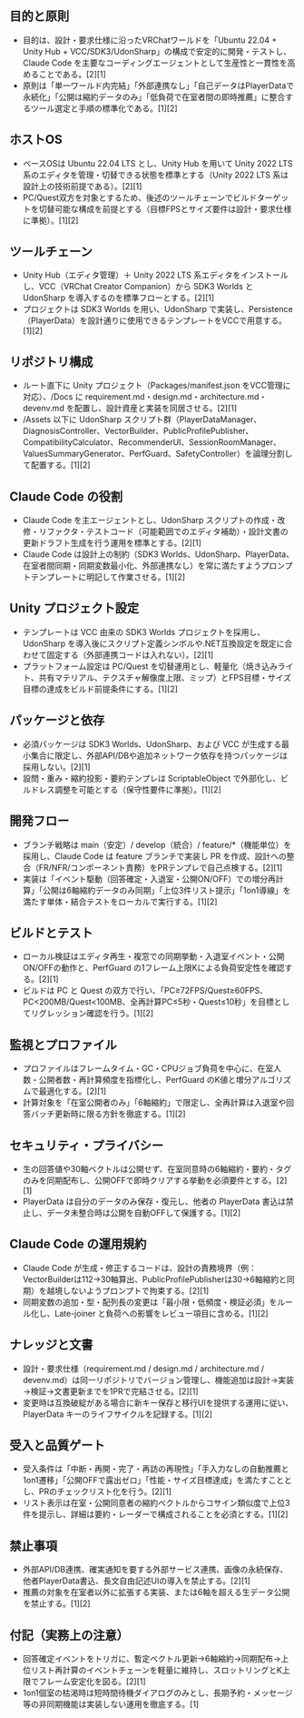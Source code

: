 ## 目的と原則
- 目的は、設計・要求仕様に沿ったVRChatワールドを「Ubuntu 22.04 + Unity Hub + VCC/SDK3/UdonSharp」の構成で安定的に開発・テストし、Claude Code を主要なコーディングエージェントとして生産性と一貫性を高めることである。[2][1]
- 原則は「単一ワールド内完結」「外部連携なし」「自己データはPlayerDataで永続化」「公開は縮約データのみ」「低負荷で在室者間の即時推薦」に整合するツール選定と手順の標準化である。[1][2]

## ホストOS
- ベースOSは Ubuntu 22.04 LTS とし、Unity Hub を用いて Unity 2022 LTS 系のエディタを管理・切替できる状態を標準とする（Unity 2022 LTS 系は設計上の技術前提である）。[2][1]
- PC/Quest双方を対象とするため、後述のツールチェーンでビルドターゲットを切替可能な構成を前提とする（目標FPSとサイズ要件は設計・要求仕様に準拠）。[1][2]

## ツールチェーン
- Unity Hub（エディタ管理）＋ Unity 2022 LTS 系エディタをインストールし、VCC（VRChat Creator Companion）から SDK3 Worlds と UdonSharp を導入するのを標準フローとする。[2][1]
- プロジェクトは SDK3 Worlds を用い、UdonSharp で実装し、Persistence（PlayerData）を設計通りに使用できるテンプレートをVCCで用意する。[1][2]

## リポジトリ構成
- ルート直下に Unity プロジェクト（Packages/manifest.json をVCC管理に対応）、/Docs に requirement.md・design.md・architecture.md・devenv.md を配置し、設計資産と実装を同居させる。[2][1]
- /Assets 以下に UdonSharp スクリプト群（PlayerDataManager、DiagnosisController、VectorBuilder、PublicProfilePublisher、CompatibilityCalculator、RecommenderUI、SessionRoomManager、ValuesSummaryGenerator、PerfGuard、SafetyController）を論理分割して配置する。[1][2]

## Claude Code の役割
- Claude Code を主エージェントとし、UdonSharp スクリプトの作成・改修・リファクタ・テストコード（可能範囲でのエディタ補助）・設計文書の更新ドラフト生成を行う運用を標準とする。[2][1]
- Claude Code は設計上の制約（SDK3 Worlds、UdonSharp、PlayerData、在室者間同期・同期変数最小化、外部連携なし）を常に満たすようプロンプトテンプレートに明記して作業させる。[1][2]

## Unity プロジェクト設定
- テンプレートは VCC 由来の SDK3 Worlds プロジェクトを採用し、UdonSharp を導入後にスクリプト定義シンボルや.NET互換設定を既定に合わせて固定する（外部連携コードは入れない）。[2][1]
- プラットフォーム設定は PC/Quest を切替運用とし、軽量化（焼き込みライト、共有マテリアル、テクスチャ解像度上限、ミップ）とFPS目標・サイズ目標の達成をビルド前提条件にする。[1][2]

## パッケージと依存
- 必須パッケージは SDK3 Worlds、UdonSharp、および VCC が生成する最小集合に限定し、外部API/DBや追加ネットワーク依存を持つパッケージは採用しない。[2][1]
- 設問・重み・縮約投影・要約テンプレは ScriptableObject で外部化し、ビルドレス調整を可能とする（保守性要件に準拠）。[1][2]

## 開発フロー
- ブランチ戦略は main（安定）/ develop（統合）/ feature/*（機能単位）を採用し、Claude Code は feature ブランチで実装し PR を作成、設計への整合（FR/NFR/コンポーネント責務）をPRテンプレで自己点検する。[2][1]
- 実装は「イベント駆動（回答確定・入退室・公開ON/OFF）での増分再計算」「公開は6軸縮約データのみ同期」「上位3件リスト提示」「1on1導線」を満たす単体・結合テストをローカルで実行する。[1][2]

## ビルドとテスト
- ローカル検証はエディタ再生・複窓での同期挙動・入退室イベント・公開ON/OFFの動作と、PerfGuard の1フレーム上限Kによる負荷安定性を確認する。[2][1]
- ビルドは PC と Quest の双方で行い、「PC≥72FPS/Quest≥60FPS、PC<200MB/Quest<100MB、全再計算PC≤5秒・Quest≤10秒」を目標としてリグレッション確認を行う。[1][2]

## 監視とプロファイル
- プロファイルはフレームタイム・GC・CPUジョブ負荷を中心に、在室人数・公開者数・再計算頻度を指標化し、PerfGuard のK値と増分アルゴリズムで最適化する。[2][1]
- 計算対象を「在室公開者のみ」「6軸縮約」で限定し、全再計算は入退室や回答バッチ更新時に限る方針を徹底する。[1][2]

## セキュリティ・プライバシー
- 生の回答値や30軸ベクトルは公開せず、在室同意時の6軸縮約・要約・タグのみを同期配布し、公開OFFで即時クリアする挙動を必須要件とする。[2][1]
- PlayerData は自分のデータのみ保存・復元し、他者の PlayerData 書込は禁止し、データ未整合時は公開を自動OFFして保護する。[1][2]

## Claude Code の運用規約
- Claude Code が生成・修正するコードは、設計の責務境界（例：VectorBuilderは112→30軸算出、PublicProfilePublisherは30→6軸縮約と同期）を越境しないようプロンプトで拘束する。[2][1]
- 同期変数の追加・型・配列長の変更は「最小限・低頻度・検証必須」をルール化し、Late-joiner と負荷への影響をレビュー項目に含める。[1][2]

## ナレッジと文書
- 設計・要求仕様（requirement.md / design.md / architecture.md / devenv.md）は同一リポジトリでバージョン管理し、機能追加は設計→実装→検証→文書更新までを1PRで完結させる。[2][1]
- 変更時は互換破綻がある場合に新キー保存と移行UIを提供する運用に従い、PlayerData キーのライフサイクルを記録する。[1][2]

## 受入と品質ゲート
- 受入条件は「中断・再開・完了・再訪の再現性」「手入力なしの自動推薦と1on1遷移」「公開OFFで露出ゼロ」「性能・サイズ目標達成」を満たすこととし、PRのチェックリスト化を行う。[2][1]
- リスト表示は在室・公開同意者の縮約ベクトルからコサイン類似度で上位3件を提示し、詳細は要約・レーダーで構成されることを必須とする。[1][2]

## 禁止事項
- 外部API/DB連携、確実通知を要する外部サービス連携、画像の永続保存、他者PlayerData書込、長文自由記述UIの導入を禁止する。[2][1]
- 推薦の対象を在室者以外に拡張する実装、または6軸を超える生データ公開を禁止する。[1][2]

## 付記（実務上の注意）
- 回答確定イベントをトリガに、暫定ベクトル更新→6軸縮約→同期配布→上位リスト再計算のイベントチェーンを軽量に維持し、スロットリングとK上限でフレーム安定化を図る。[2][1]
- 1on1個室の枯渇時は短時間待機ダイアログのみとし、長期予約・メッセージ等の非同期機能は実装しない運用を徹底する。[1]